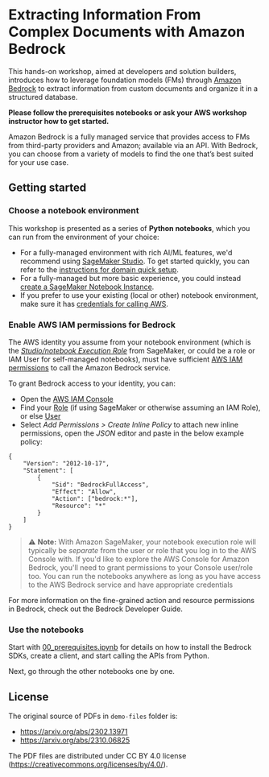 # Extracting Information From Complex Documents with Amazon Bedrock

This hands-on workshop, aimed at developers and solution builders, introduces how to leverage foundation models (FMs) through [Amazon Bedrock](https://aws.amazon.com/bedrock/) to extract information from custom documents and organize it in a structured database.

**Please follow the prerequisites notebooks or ask your AWS workshop instructor how to get started.**

Amazon Bedrock is a fully managed service that provides access to FMs from third-party providers and Amazon; available via an API. With Bedrock, you can choose from a variety of models to find the one that’s best suited for your use case.


## Getting started

### Choose a notebook environment

This workshop is presented as a series of **Python notebooks**, which you can run from the environment of your choice:

- For a fully-managed environment with rich AI/ML features, we'd recommend using [SageMaker Studio](https://aws.amazon.com/sagemaker/studio/). To get started quickly, you can refer to the [instructions for domain quick setup](https://docs.aws.amazon.com/sagemaker/latest/dg/onboard-quick-start.html).
- For a fully-managed but more basic experience, you could instead [create a SageMaker Notebook Instance](https://docs.aws.amazon.com/sagemaker/latest/dg/howitworks-create-ws.html).
- If you prefer to use your existing (local or other) notebook environment, make sure it has [credentials for calling AWS](https://docs.aws.amazon.com/cli/latest/userguide/cli-chap-configure.html).


### Enable AWS IAM permissions for Bedrock

The AWS identity you assume from your notebook environment (which is the [*Studio/notebook Execution Role*](https://docs.aws.amazon.com/sagemaker/latest/dg/sagemaker-roles.html) from SageMaker, or could be a role or IAM User for self-managed notebooks), must have sufficient [AWS IAM permissions](https://docs.aws.amazon.com/IAM/latest/UserGuide/access_policies.html) to call the Amazon Bedrock service.

To grant Bedrock access to your identity, you can:

- Open the [AWS IAM Console](https://us-east-1.console.aws.amazon.com/iam/home?#)
- Find your [Role](https://us-east-1.console.aws.amazon.com/iamv2/home?#/roles) (if using SageMaker or otherwise assuming an IAM Role), or else [User](https://us-east-1.console.aws.amazon.com/iamv2/home?#/users)
- Select *Add Permissions > Create Inline Policy* to attach new inline permissions, open the *JSON* editor and paste in the below example policy:

```
{
    "Version": "2012-10-17",
    "Statement": [
        {
            "Sid": "BedrockFullAccess",
            "Effect": "Allow",
            "Action": ["bedrock:*"],
            "Resource": "*"
        }
    ]
}
```

> ⚠️ **Note:** With Amazon SageMaker, your notebook execution role will typically be *separate* from the user or role that you log in to the AWS Console with. If you'd like to explore the AWS Console for Amazon Bedrock, you'll need to grant permissions to your Console user/role too. You can run the notebooks anywhere as long as you have access to the AWS Bedrock service and have appropriate credentials

For more information on the fine-grained action and resource permissions in Bedrock, check out the Bedrock Developer Guide.


### Use the notebooks

Start with [00_prerequisites.ipynb](00_prerequisites.ipynb) for details on how to install the Bedrock SDKs, create a client, and start calling the APIs from Python.

Next, go through the other notebooks one by one.


## License

The original source of PDFs in `demo-files` folder is:
- https://arxiv.org/abs/2302.13971
- https://arxiv.org/abs/2310.06825

The PDF files are distributed under CC BY 4.0 license (https://creativecommons.org/licenses/by/4.0/).
